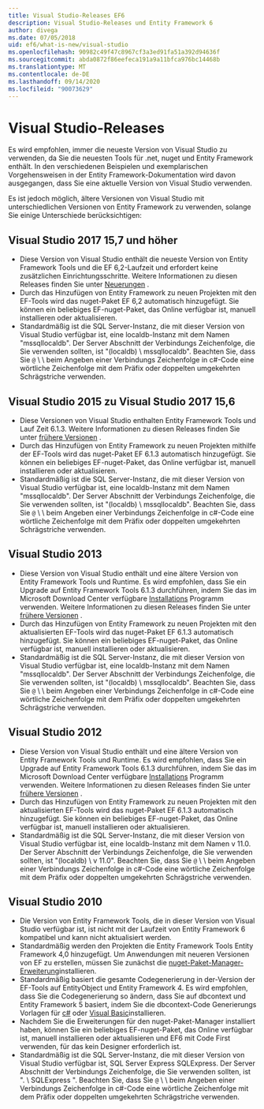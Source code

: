 ```yaml
---
title: Visual Studio-Releases EF6
description: Visual Studio-Releases und Entity Framework 6
author: divega
ms.date: 07/05/2018
uid: ef6/what-is-new/visual-studio
ms.openlocfilehash: 90982c49f47c8967cf3a3ed91fa51a392d94636f
ms.sourcegitcommit: abda0872f86eefeca191a9a11bfca976bc14468b
ms.translationtype: MT
ms.contentlocale: de-DE
ms.lasthandoff: 09/14/2020
ms.locfileid: "90073629"
---
```

# <a name="visual-studio-releases"></a>Visual Studio-Releases

Es wird empfohlen, immer die neueste Version von Visual Studio zu verwenden, da Sie die neuesten Tools für .net, nuget und Entity Framework enthält.
In den verschiedenen Beispielen und exemplarischen Vorgehensweisen in der Entity Framework-Dokumentation wird davon ausgegangen, dass Sie eine aktuelle Version von Visual Studio verwenden.

Es ist jedoch möglich, ältere Versionen von Visual Studio mit unterschiedlichen Versionen von Entity Framework zu verwenden, solange Sie einige Unterschiede berücksichtigen:

## <a name="visual-studio-2017-157-and-newer"></a>Visual Studio 2017 15,7 und höher

- Diese Version von Visual Studio enthält die neueste Version von Entity Framework Tools und die EF 6,2-Laufzeit und erfordert keine zusätzlichen Einrichtungsschritte.
Weitere Informationen zu diesen Releases finden Sie unter [Neuerungen](xref:ef6/what-is-new/index) .
- Durch das Hinzufügen von Entity Framework zu neuen Projekten mit den EF-Tools wird das nuget-Paket EF 6,2 automatisch hinzugefügt.
Sie können ein beliebiges EF-nuget-Paket, das Online verfügbar ist, manuell installieren oder aktualisieren.
- Standardmäßig ist die SQL Server-Instanz, die mit dieser Version von Visual Studio verfügbar ist, eine localdb-Instanz mit dem Namen "mssqllocaldb".
Der Server Abschnitt der Verbindungs Zeichenfolge, die Sie verwenden sollten, ist "(localdb) \\ mssqllocaldb".
Beachten Sie, dass Sie `@` \\ \\ beim Angeben einer Verbindungs Zeichenfolge in c#-Code eine wörtliche Zeichenfolge mit dem Präfix oder doppelten umgekehrten Schrägstriche verwenden.  


## <a name="visual-studio-2015-to-visual-studio-2017-156"></a>Visual Studio 2015 zu Visual Studio 2017 15,6

- Diese Versionen von Visual Studio enthalten Entity Framework Tools und Lauf Zeit 6.1.3.
Weitere Informationen zu diesen Releases finden Sie unter [frühere Versionen](xref:ef6/what-is-new/past-releases#ef-613) .
- Durch das Hinzufügen von Entity Framework zu neuen Projekten mithilfe der EF-Tools wird das nuget-Paket EF 6.1.3 automatisch hinzugefügt.
Sie können ein beliebiges EF-nuget-Paket, das Online verfügbar ist, manuell installieren oder aktualisieren.
- Standardmäßig ist die SQL Server-Instanz, die mit dieser Version von Visual Studio verfügbar ist, eine localdb-Instanz mit dem Namen "mssqllocaldb".
Der Server Abschnitt der Verbindungs Zeichenfolge, die Sie verwenden sollten, ist "(localdb) \\ mssqllocaldb".
Beachten Sie, dass Sie `@` \\ \\ beim Angeben einer Verbindungs Zeichenfolge in c#-Code eine wörtliche Zeichenfolge mit dem Präfix oder doppelten umgekehrten Schrägstriche verwenden.  


## <a name="visual-studio-2013"></a>Visual Studio 2013
- Diese Version von Visual Studio enthält und eine ältere Version von Entity Framework Tools und Runtime.
Es wird empfohlen, dass Sie ein Upgrade auf Entity Framework Tools 6.1.3 durchführen, indem Sie das im Microsoft Download Center verfügbare [Installations](https://www.microsoft.com/download/details.aspx?id=40762) Programm verwenden.
Weitere Informationen zu diesen Releases finden Sie unter [frühere Versionen](xref:ef6/what-is-new/past-releases#ef-613) .
- Durch das Hinzufügen von Entity Framework zu neuen Projekten mit den aktualisierten EF-Tools wird das nuget-Paket EF 6.1.3 automatisch hinzugefügt.
Sie können ein beliebiges EF-nuget-Paket, das Online verfügbar ist, manuell installieren oder aktualisieren.
- Standardmäßig ist die SQL Server-Instanz, die mit dieser Version von Visual Studio verfügbar ist, eine localdb-Instanz mit dem Namen "mssqllocaldb".
Der Server Abschnitt der Verbindungs Zeichenfolge, die Sie verwenden sollten, ist "(localdb) \\ mssqllocaldb".
Beachten Sie, dass Sie `@` \\ \\ beim Angeben einer Verbindungs Zeichenfolge in c#-Code eine wörtliche Zeichenfolge mit dem Präfix oder doppelten umgekehrten Schrägstriche verwenden.  

## <a name="visual-studio-2012"></a>Visual Studio 2012

- Diese Version von Visual Studio enthält und eine ältere Version von Entity Framework Tools und Runtime.
Es wird empfohlen, dass Sie ein Upgrade auf Entity Framework Tools 6.1.3 durchführen, indem Sie das im Microsoft Download Center verfügbare [Installations](https://www.microsoft.com/download/details.aspx?id=40762) Programm verwenden.
Weitere Informationen zu diesen Releases finden Sie unter [frühere Versionen](xref:ef6/what-is-new/past-releases#ef-613) .
- Durch das Hinzufügen von Entity Framework zu neuen Projekten mit den aktualisierten EF-Tools wird das nuget-Paket EF 6.1.3 automatisch hinzugefügt.
Sie können ein beliebiges EF-nuget-Paket, das Online verfügbar ist, manuell installieren oder aktualisieren.
- Standardmäßig ist die SQL Server-Instanz, die mit dieser Version von Visual Studio verfügbar ist, eine localdb-Instanz mit dem Namen v 11.0.
Der Server Abschnitt der Verbindungs Zeichenfolge, die Sie verwenden sollten, ist "(localdb) \\ v 11.0".
Beachten Sie, dass Sie `@` \\ \\ beim Angeben einer Verbindungs Zeichenfolge in c#-Code eine wörtliche Zeichenfolge mit dem Präfix oder doppelten umgekehrten Schrägstriche verwenden.  

## <a name="visual-studio-2010"></a>Visual Studio 2010

- Die Version von Entity Framework Tools, die in dieser Version von Visual Studio verfügbar ist, ist nicht mit der Laufzeit von Entity Framework 6 kompatibel und kann nicht aktualisiert werden.
- Standardmäßig werden den Projekten die Entity Framework Tools Entity Framework 4,0 hinzugefügt.
Um Anwendungen mit neueren Versionen von EF zu erstellen, müssen Sie zunächst die [nuget-Paket-Manager-Erweiterung](https://marketplace.visualstudio.com/items?itemName=NuGetTeam.NuGetPackageManager)installieren.
- Standardmäßig basiert die gesamte Codegenerierung in der-Version der EF-Tools auf EntityObject und Entity Framework 4.
Es wird empfohlen, dass Sie die Codegenerierung so ändern, dass Sie auf dbcontext und Entity Framework 5 basiert, indem Sie die dbcontext-Code Generierungs Vorlagen für [c#](https://marketplace.visualstudio.com/items?itemName=EntityFrameworkTeam.EF5xDbContextGeneratorforC) oder [Visual Basic](https://marketplace.visualstudio.com/items?itemName=EntityFrameworkTeam.EF5xDbContextGeneratorforVBNET)installieren.
- Nachdem Sie die Erweiterungen für den nuget-Paket-Manager installiert haben, können Sie ein beliebiges EF-nuget-Paket, das Online verfügbar ist, manuell installieren oder aktualisieren und EF6 mit Code First verwenden, für das kein Designer erforderlich ist.
- Standardmäßig ist die SQL Server-Instanz, die mit dieser Version von Visual Studio verfügbar ist, SQL Server Express SQLExpress.
Der Server Abschnitt der Verbindungs Zeichenfolge, die Sie verwenden sollten, ist ". \\ SQLExpress ".
Beachten Sie, dass Sie `@` \\ \\ beim Angeben einer Verbindungs Zeichenfolge in c#-Code eine wörtliche Zeichenfolge mit dem Präfix oder doppelten umgekehrten Schrägstriche verwenden.
